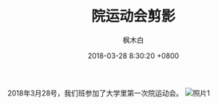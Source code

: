 ﻿---
layout: post
title:  院运动会剪影
date:   2018-03-28 8:30:20 +0800
description: You’ll find this post in your `_posts` directory. Go ahead and edit it and re-build the site to see your changes. # Add post description (optional)
img: xd1.jpg # Add image post (optional)
tags: [Blog]
author: 枫木白 # Add name author (optional)
---
2018年3月28号，我们班参加了大学里第一次院运动会。
![照片1]({{site.baseurl}}/assets/img/caochang.jpg)